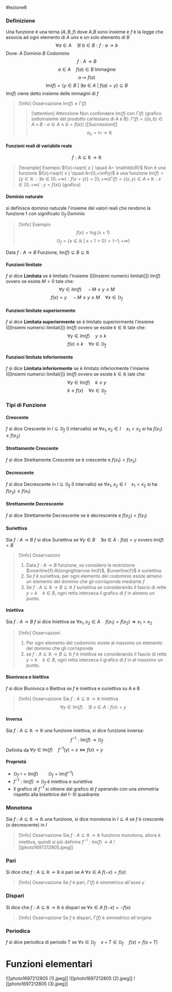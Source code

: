 #lezione6
### Definizione 
Una funzione è una terna $(A,B,f)$ dove $A$,$B$ sono insieme e $f$ è la legge che associa ad ogni elemento di $A$ uno e un solo elemento di $B$
$$\forall a \in A \quad \exists ! \ b \in B : f:a \to b$$
Dove:
$A$ Dominio 
$B$ Codominio 
$$f:A \longrightarrow B$$
$$a\in A \quad f(a)\in B \ \mathrm{Immagine}$$
$$a\mapsto f(a) $$
$$\mathrm{Im}(f)=\{y \in B\  |\  \exists a \in A \ |\ f(a)=y\}\subseteq B$$
$\mathrm{Im}(f)$ viene detto insieme delle immagini di $f$

>[!info] Osservazione
$\mathrm{Im}(f) \neq \Gamma(f)$ 
>>[!attention] Attenzione
>>Non confondere $\mathrm{Im}(f)$ con $\Gamma (f)$ (grafico sottoinsieme del prodotto cartesiano di A e B):
$\Gamma(f)=\{(a,b)\in A\times B:a \in A\  \wedge\  b=f(a) \}$ 
[[Successioni]]
$$a_n= \mathbb{N} \longrightarrow \mathbb{R}$$

#### Funzioni reali di variabile reale
$$f: A \subseteq \mathbb{R} \longrightarrow \mathbb{R}$$
>[!example] Esempio
$f(x)=\sqrt{ x } \quad A= \mathbb{R}$ Non è una funzione
$f(x)=\sqrt{ x } \quad A=[0;+\infty)$ è una funzione
$Im(f)=\{y \in \mathbb{R} \ : \exists x\in [0;+\infty):f(x=y)\}=[0;+\infty)$$\Gamma(f)=\{(x,y)\in A\times \mathbb{R}:x \in [0;+\infty)\  :\  y=f(x)\}$ (grafico)

#### Dominio naturale
si definisce dominio naturale l'insieme dei valori reali che rendono la funzione f con significato 
$\mathbb{D}_{f}$ Dominio

>[!info] Esempio
$$f(x)=\log(x+1)$$ $$\mathbb{D}_{f}=\{x \in \mathbb{R}\ |\ x+1>0\}=(-1;+\infty)$$


Data $f:A \longrightarrow B$ Funzione, $\mathrm{Im}(f) \subseteq B \subseteq \mathbb{R}$
#### Funzioni limitate
$f$ si dice **Limitata** se è limitato l'insieme ([[Insiemi numerici limitati]])  $\mathrm{Im}(f)$ ovvero se esiste $M>0$ tale che:
$$\forall y \in Im(f) \quad -M \le y \le M $$	$$f(x)=y \quad -M \le y \le M\quad   \forall x \in \mathbb{D}_f$$
#### Funzioni limitate superiormente
$f$ si dice **Limitata superiormente** se è limitato superiormente l'insieme ([[Insiemi numerici limitati]])  $\mathrm{Im}(f)$ ovvero se esiste $k \in \mathbb{R}$  tale che:
$$\forall y \in Im(f) \quad y \le k $$
$$f(x)\le k \quad \forall x \in \mathbb{D}_f$$
#### Funzioni limitate inferiormente
$f$ si dice **Limitata inferiormente** se è limitato inferiormente l'insieme ([[Insiemi numerici limitati]])  $\mathrm{Im}(f)$ ovvero se esiste $k \in \mathbb{R}$  tale che:
$$\forall y \in \mathrm{Im}(f) \quad k \le y $$
$$k\le f(x) \quad \forall x \in \mathbb{D}_f$$
### Tipi di Funzione

#### Crescente
$f$ si dice Crescente in $I \subseteq \mathbb{D}_f$ (I intervallo) se $\forall x_1,x_2 \in I \quad x_1<x_2$ si ha $f(x_1) \le f(x_2)$
#### Strettamente Crescente
$f$ si dice Strettamente Crescente se è crescente e $f(x_1)<f(x_2)$
#### Decrescente
$f$ si dice Decrescente in $I \subseteq \mathbb{D}_f$ (I intervallo) se $\forall x_1,x_2 \in I \quad x_1<x_2$ si ha $f(x_2) \le f(x_1)$
#### Strettamente Decrescente
$f$ si dice Strettamente Decrescente se è decrescente e $f(x_2)<f(x_1)$
#### Suriettiva
Sia $f:A \longrightarrow B$ 
$f$ si dice Suriettiva se $\forall y \in B \quad \exists a \in A : f(a)=y$ ovvero $\mathrm{Im}(f)=B$

>[!info] Osservazioni
>1) Data $f:A\longrightarrow B$ funzione, se considero la restrizione $\overline{f}:A\longrightarrow Im(f)$, $\overline{f}$ è suriettiva
>2) Se $f$ è suriettiva, per ogni elemento del codominio esiste almeno un elemento del dominio che gli corrisponde mediante $f$
>3) Se $f: A \subseteq \mathbb{R} \rightarrow B \subseteq \mathbb{R}$ $f$ suriettiva se considerando il fascio di rette $y=k \quad k \in B$, ogni retta interseca il grafico di $f$ in almeno un punto.

#### Iniettiva
Sia $f:A \longrightarrow B$ 
$f$ si dice Iniettiva se $\forall x_1,x_2 \in A \quad  f(x_1)=f(x_2) \Longrightarrow x_1=x_2$
>[!info] Osservazioni
>1) Per ogni elemento del codominio esiste al massimo un elemento del dominio che gli corrisponde
>2) se $f:A \subseteq \mathbb{R} \longrightarrow B \subseteq \mathbb{R}$ $f$ è iniettiva se considerando il fascio di rette $y=k\quad k\in B$, ogni retta interseca il grafico di $f$ in al massimo un punto.

#### Biunivoca o biettiva 
$f$ si dice Biunivoca o Biettiva se $f$ è iniettiva e suriettiva su A e B

>[!info] Osservazione
Sia $f:A \subseteq \mathbb{R}\longrightarrow \mathbb{R}$ Iniettiva
$$\forall y \in \mathrm{Im}(f)\quad \exists ! \ x \in A : f(x)=y$$


#### Inversa
Sia $f:A \subseteq \mathbb{R} \longrightarrow \mathbb{R}$ una funzione iniettiva, si dice funzione inversa:
$$f^{-1}:\mathrm{Im}(f)\longrightarrow \mathbb{D}_f$$
Definita da $\forall y \in \mathrm{Im}(f) \quad f^{-1}(y)=x \iff f(x)=y$ 
#### Proprietà
- $\mathbb{D}_{f^{-1}}=\mathrm{Im}(f) \qquad \mathbb{D}_f = \mathrm{Im}(f^{-1})$ 
- $f^{-1}: \mathrm{Im}(f)\longrightarrow \mathbb{D}_f$ è iniettiva e suriettiva
- Il grafico di $f^{-1}$ si ottiene dal grafico di $f$ operando  con una simmetria rispetto alla bisettrice del I- III quadrante
### Monotona
Sia $f: A \subseteq \mathbb{R} \longrightarrow \mathbb{R}$ una funzione, si dice monotona in $I \subseteq A$ se $f$ è crescente (o decrescente) in $I$

>[!info] Osservazione
Sia $f:A \subseteq \mathbb{R} \longrightarrow \mathbb{R}$ funzione monotona, allora è iniettiva, quindi sì piò definire $f^{-1}: \mathrm{Im}(f)\longrightarrow A$ ![[photo1697212805.jpeg]]
### Pari
Sì dice che $f:A \subseteq \mathbb{R} \longrightarrow \mathbb{R}$ è pari se $A$ $\forall x \in A$
$f(-x)=f(x)$
>[!info] Osservazione
Se $f$ è pari, $\Gamma(f)$ è simmetrico all'asse $y$

### Dispari
Sì dice che $f:A \subseteq \mathbb{R} \longrightarrow \mathbb{R}$ è dispari se $\forall x \in A$
$f(-x)=-f(x)$

>[!info] Osservazione
Se $f$ è dispari, $\Gamma(f)$ è simmetrico all'origine 
### Periodica
$f$  sì dice   periodica di periodo T se $\forall x \in \mathbb{D}_{f} \quad x+T\in \mathbb{D}_{f} \quad f(x)=f(x+T)$

# Funzioni elementari
![[photo1697212805 (1).jpeg]]
![[photo1697212805 (2).jpeg]]
![[photo1697212805 (3).jpeg]]